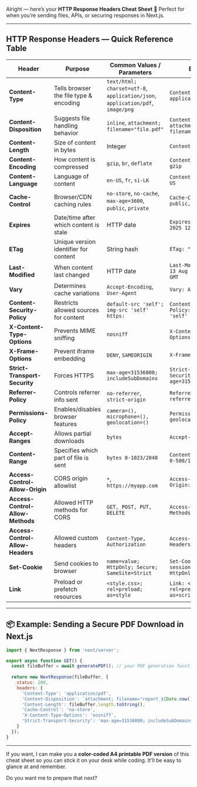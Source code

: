 Alright — here’s your **HTTP Response Headers Cheat Sheet** 📜
Perfect for when you’re sending files, APIs, or securing responses in Next.js.

---

## **HTTP Response Headers — Quick Reference Table**

| **Header**                       | **Purpose**                            | **Common Values / Parameters**                                                 | **Example**                                              |
| -------------------------------- | -------------------------------------- | ------------------------------------------------------------------------------ | -------------------------------------------------------- |
| **Content-Type**                 | Tells browser the file type & encoding | `text/html; charset=utf-8`, `application/json`, `application/pdf`, `image/png` | `Content-Type: application/pdf`                          |
| **Content-Disposition**          | Suggests file handling behavior        | `inline`, `attachment; filename="file.pdf"`                                    | `Content-Disposition: attachment; filename="report.pdf"` |
| **Content-Length**               | Size of content in bytes               | Integer                                                                        | `Content-Length: 23456`                                  |
| **Content-Encoding**             | How content is compressed              | `gzip`, `br`, `deflate`                                                        | `Content-Encoding: gzip`                                 |
| **Content-Language**             | Language of content                    | `en-US`, `fr`, `si-LK`                                                         | `Content-Language: en-US`                                |
| **Cache-Control**                | Browser/CDN caching rules              | `no-store`, `no-cache`, `max-age=3600`, `public`, `private`                    | `Cache-Control: public, max-age=86400`                   |
| **Expires**                      | Date/time after which content is stale | HTTP date                                                                      | `Expires: Wed, 14 Aug 2025 12:00:00 GMT`                 |
| **ETag**                         | Unique version identifier for content  | String hash                                                                    | `ETag: "abc123"`                                         |
| **Last-Modified**                | When content last changed              | HTTP date                                                                      | `Last-Modified: Tue, 13 Aug 2025 12:00:00 GMT`           |
| **Vary**                         | Determines cache variations            | `Accept-Encoding`, `User-Agent`                                                | `Vary: Accept-Encoding`                                  |
| **Content-Security-Policy**      | Restricts allowed sources for content  | `default-src 'self'; img-src 'self' https:`                                    | `Content-Security-Policy: default-src 'self'`            |
| **X-Content-Type-Options**       | Prevents MIME sniffing                 | `nosniff`                                                                      | `X-Content-Type-Options: nosniff`                        |
| **X-Frame-Options**              | Prevent iframe embedding               | `DENY`, `SAMEORIGIN`                                                           | `X-Frame-Options: DENY`                                  |
| **Strict-Transport-Security**    | Forces HTTPS                           | `max-age=31536000; includeSubDomains`                                          | `Strict-Transport-Security: max-age=31536000`            |
| **Referrer-Policy**              | Controls referrer info sent            | `no-referrer`, `strict-origin`                                                 | `Referrer-Policy: no-referrer`                           |
| **Permissions-Policy**           | Enables/disables browser features      | `camera=(), microphone=(), geolocation=()`                                     | `Permissions-Policy: geolocation=()`                     |
| **Accept-Ranges**                | Allows partial downloads               | `bytes`                                                                        | `Accept-Ranges: bytes`                                   |
| **Content-Range**                | Specifies which part of file is sent   | `bytes 0-1023/2048`                                                            | `Content-Range: bytes 0-500/1234`                        |
| **Access-Control-Allow-Origin**  | CORS origin allowlist                  | `*`, `https://myapp.com`                                                       | `Access-Control-Allow-Origin: *`                         |
| **Access-Control-Allow-Methods** | Allowed HTTP methods for CORS          | `GET, POST, PUT, DELETE`                                                       | `Access-Control-Allow-Methods: GET, POST`                |
| **Access-Control-Allow-Headers** | Allowed custom headers                 | `Content-Type, Authorization`                                                  | `Access-Control-Allow-Headers: Content-Type`             |
| **Set-Cookie**                   | Send cookies to browser                | `name=value; HttpOnly; Secure; SameSite=Strict`                                | `Set-Cookie: sessionId=abc123; HttpOnly; Secure`         |
| **Link**                         | Preload or prefetch resources          | `<style.css>; rel=preload; as=style`                                           | `Link: </app.js>; rel=preload; as=script`                |

---

## **📦 Example: Sending a Secure PDF Download in Next.js**

```js
import { NextResponse } from 'next/server';

export async function GET() {
  const fileBuffer = await generatePDF(); // your PDF generation function
  
  return new NextResponse(fileBuffer, {
    status: 200,
    headers: {
      'Content-Type': 'application/pdf',
      'Content-Disposition': `attachment; filename="report_${Date.now()}.pdf"`,
      'Content-Length': fileBuffer.length.toString(),
      'Cache-Control': 'no-store',
      'X-Content-Type-Options': 'nosniff',
      'Strict-Transport-Security': 'max-age=31536000; includeSubDomains',
    }
  });
}
```

---

If you want, I can make you a **color-coded A4 printable PDF version** of this cheat sheet so you can stick it on your desk while coding.
It’ll be easy to glance at and remember.

Do you want me to prepare that next?

